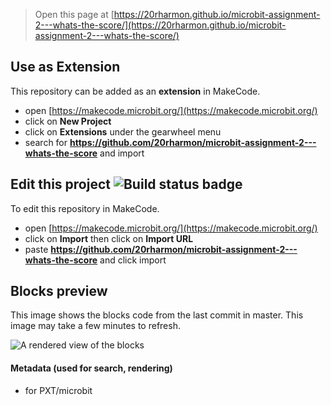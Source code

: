 
> Open this page at [https://20rharmon.github.io/microbit-assignment-2---whats-the-score/](https://20rharmon.github.io/microbit-assignment-2---whats-the-score/)

## Use as Extension

This repository can be added as an **extension** in MakeCode.

* open [https://makecode.microbit.org/](https://makecode.microbit.org/)
* click on **New Project**
* click on **Extensions** under the gearwheel menu
* search for **https://github.com/20rharmon/microbit-assignment-2---whats-the-score** and import

## Edit this project ![Build status badge](https://github.com/20rharmon/microbit-assignment-2---whats-the-score/workflows/MakeCode/badge.svg)

To edit this repository in MakeCode.

* open [https://makecode.microbit.org/](https://makecode.microbit.org/)
* click on **Import** then click on **Import URL**
* paste **https://github.com/20rharmon/microbit-assignment-2---whats-the-score** and click import

## Blocks preview

This image shows the blocks code from the last commit in master.
This image may take a few minutes to refresh.

![A rendered view of the blocks](https://github.com/20rharmon/microbit-assignment-2---whats-the-score/raw/master/.github/makecode/blocks.png)

#### Metadata (used for search, rendering)

* for PXT/microbit
<script src="https://makecode.com/gh-pages-embed.js"></script><script>makeCodeRender("{{ site.makecode.home_url }}", "{{ site.github.owner_name }}/{{ site.github.repository_name }}");</script>
